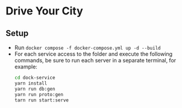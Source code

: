 # Drive Your City

## Setup

* Run `docker compose -f docker-compose.yml up -d --build`
* For each service access to the folder and execute the following commands, be sure to run each server in a separate terminal, for example: 
  ```sh
  cd dock-service
  yarn install
  yarn run db:gen
  yarn run proto:gen
  tarn run start:serve
  ```
